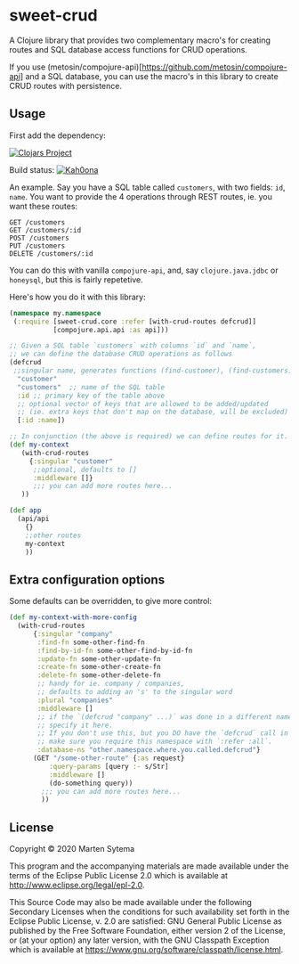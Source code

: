 # sweet-crud

A Clojure library that provides two complementary macro's for creating routes and SQL database access functions for CRUD operations.


If you use (metosin/compojure-api)[https://github.com/metosin/compojure-api] and a SQL database, you can use the macro's in this library to
create CRUD routes with persistence.

## Usage
First add the dependency:

[![Clojars Project](https://img.shields.io/clojars/v/sweet-crud.svg)](https://clojars.org/sweet-crud)

Build status:
[![Kah0ona](https://circleci.com/gh/Kah0ona/sweet-crud.svg?style=svg)](https://circleci.com/gh/Kah0ona/sweet-crud)


An example. Say you have a SQL table called `customers`, with two fields: `id`, `name`. You want to provide the 4 operations through REST routes, ie. you want these routes:

```
GET /customers
GET /customers/:id
POST /customers
PUT /customers
DELETE /customers/:id
```

You can do this with vanilla `compojure-api`, and, say `clojure.java.jdbc` or `honeysql`, but this is fairly repetetive.

Here's how you do it with this library:

```clojure
(namespace my.namespace
 (:require [sweet-crud.core :refer [with-crud-routes defcrud]]
           [compojure.api.api :as api]))

;; Given a SQL table `customers` with columns `id` and `name`,
;; we can define the database CRUD operations as follows
(defcrud
 ;;singular name, generates functions (find-customer), (find-customers), (create-customers), etc.
  "customer"
  "customers"  ;; name of the SQL table
  :id ;; primary key of the table above
  ;; optional vector of keys that are allowed to be added/updated
  ;; (ie. extra keys that don't map on the database, will be excluded)
  [:id :name])

;; In conjunction (the above is required) we can define routes for it.
(def my-context
   (with-crud-routes
     {:singular "customer"
      ;;optional, defaults to []
      :middleware []}
      ;;; you can add more routes here...
   ))

(def app
  (api/api
    {}
    ;;other routes
    my-context
    ))
```


## Extra configuration options

Some defaults can be overridden, to give more control:
```clojure
(def my-context-with-more-config
  (with-crud-routes
      {:singular "company"
       :find-fn some-other-find-fn
       :find-by-id-fn some-other-find-by-id-fn
       :update-fn some-other-update-fn
       :create-fn some-other-create-fn
       :delete-fn some-other-delete-fn
       ;; handy for ie. company / companies,
       ;; defaults to adding an 's' to the singular word
       :plural "companies"
       :middleware []
       ;; if the `(defcrud "company" ...)` was done in a different namespace,
       ;; specify it here.
       ;; If you don't use this, but you DO have the `defcrud` call in another namespace,
       ;; make sure you require this namespace with `:refer :all`.
       :database-ns "other.namespace.where.you.called.defcrud"}
      (GET "/some-other-route" {:as request}
          :query-params [query :- s/Str]
          :middleware []
          (do-something query))
        ;;; you can add more routes here...
        ))
```




## License

Copyright © 2020 Marten Sytema

This program and the accompanying materials are made available under the
terms of the Eclipse Public License 2.0 which is available at
http://www.eclipse.org/legal/epl-2.0.

This Source Code may also be made available under the following Secondary
Licenses when the conditions for such availability set forth in the Eclipse
Public License, v. 2.0 are satisfied: GNU General Public License as published by
the Free Software Foundation, either version 2 of the License, or (at your
option) any later version, with the GNU Classpath Exception which is available
at https://www.gnu.org/software/classpath/license.html.
